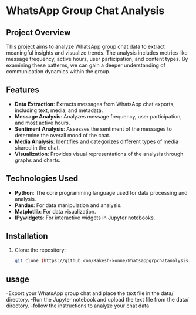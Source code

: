 # WhatsApp Group Chat Analysis

## Project Overview

This project aims to analyze WhatsApp group chat data to extract meaningful insights and visualize trends. 
The analysis includes metrics like message frequency, active hours, user participation, and content types.
By examining these patterns, we can gain a deeper understanding of communication dynamics within the group.

## Features

- **Data Extraction**: Extracts messages from WhatsApp chat exports, including text, media, and metadata.
- **Message Analysis**: Analyzes message frequency, user participation, and most active hours.
- **Sentiment Analysis**: Assesses the sentiment of the messages to determine the overall mood of the chat.
- **Media Analysis**: Identifies and categorizes different types of media shared in the chat.
- **Visualization**: Provides visual representations of the analysis through graphs and charts.

## Technologies Used

- **Python**: The core programming language used for data processing and analysis.
- **Pandas**: For data manipulation and analysis.
- **Matplotlib**: For data visualization.
- **IPywidgets**: For interactive widgets in Jupyter notebooks.

## Installation

1. Clone the repository:
   ```bash
   git clone (https://github.com/Rakesh-konne/Whatsappgrpchatanalysis.git)
## usage
-Export your WhatsApp group chat and place the text file in the data/ directory.
-Run the Jupyter notebook and upload the text file from the data/ directory.
-follow the instructions to analyze your chat data


